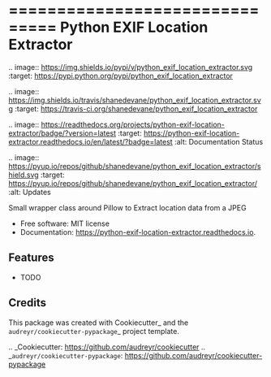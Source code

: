 ===============================
Python EXIF Location Extractor
===============================


.. image:: https://img.shields.io/pypi/v/python_exif_location_extractor.svg
        :target: https://pypi.python.org/pypi/python_exif_location_extractor

.. image:: https://img.shields.io/travis/shanedevane/python_exif_location_extractor.svg
        :target: https://travis-ci.org/shanedevane/python_exif_location_extractor

.. image:: https://readthedocs.org/projects/python-exif-location-extractor/badge/?version=latest
        :target: https://python-exif-location-extractor.readthedocs.io/en/latest/?badge=latest
        :alt: Documentation Status

.. image:: https://pyup.io/repos/github/shanedevane/python_exif_location_extractor/shield.svg
     :target: https://pyup.io/repos/github/shanedevane/python_exif_location_extractor/
     :alt: Updates


Small wrapper class around Pillow to Extract location data from a JPEG


* Free software: MIT license
* Documentation: https://python-exif-location-extractor.readthedocs.io.


Features
--------

* TODO

Credits
---------

This package was created with Cookiecutter_ and the `audreyr/cookiecutter-pypackage`_ project template.

.. _Cookiecutter: https://github.com/audreyr/cookiecutter
.. _`audreyr/cookiecutter-pypackage`: https://github.com/audreyr/cookiecutter-pypackage

